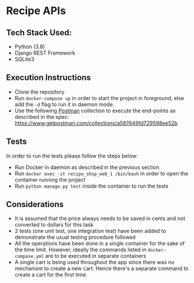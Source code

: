 # Recipe APIs

## Tech Stack Used:

- Python (3.8)
- Django REST Framework
- SQLite3

## Execution Instructions

- Clone the repository
- Run `docker-compose up` in order to start the project in foreground, else add the `-d` flag to run it in daemon mode.
- Use the following [Postman](https://www.postman.com/downloads/) collection to execute the end-points as described in the spec:
  https://www.getpostman.com/collections/a587649fd729598ee52b

## Tests

In order to run the tests please follow the steps below:

- Run Docker in daemon as described in the previous section
- Run `docker exec -it recipe_shop_web_1 /bin/bash` in order to open the container running the project
- Run `python manage.py test` inside the container to run the tests

## Considerations

- It is assumed that the price always needs to be saved in cents and not converted to dollars for this task
- 2 tests (one unit test, one integration test) have been added to demonstrate the usual testing procedure followed
- All the operations have been done in a single container for the sake of the time limit. However, ideally the commands listed in `docker-compose.yml` are to be executed in separate containers
- A single cart is being used throughout the app since there was no mechanism to create a new cart. Hence there's a separate command to create a cart for the first time.
